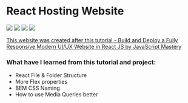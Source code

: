 # React Hosting Website

![](https://i.imgur.com/arznxb4.png)
![](https://i.imgur.com/drLAM9O.png)
![](https://i.imgur.com/QFEjnAu.png)
![](https://i.imgur.com/x7BeT8r.png)

[This website was created after this tutorial - Build and Deploy a Fully Responsive Modern UI/UX Website in React JS by JavaScript Mastery](https://www.youtube.com/watch?v=LMagNcngvcU)

### What have I learned from this tutorial and project:

- React File & Folder Structure
- More Flex properties
- BEM CSS Naming
- How to use Media Queries better

